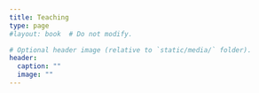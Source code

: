 ```yaml
---
title: Teaching
type: page
#layout: book  # Do not modify.

# Optional header image (relative to `static/media/` folder).
header: 
  caption: ""
  image: ""
---
```



